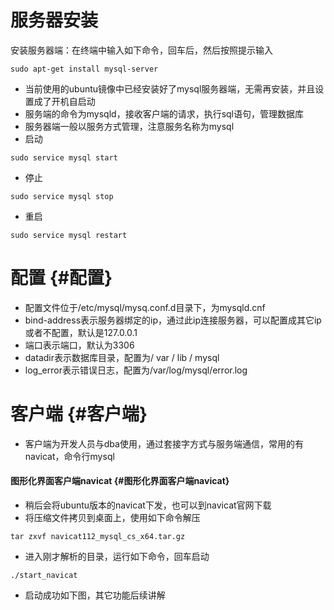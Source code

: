 # 服务器安装

安装服务器端：在终端中输入如下命令，回车后，然后按照提示输入

```
sudo apt-get install mysql-server
```

* 当前使用的ubuntu镜像中已经安装好了mysql服务器端，无需再安装，并且设置成了开机自启动
* 服务端的命令为mysqld，接收客户端的请求，执行sql语句，管理数据库
* 服务器端一般以服务方式管理，注意服务名称为mysql
* 启动

```
sudo service mysql start
```

* 停止

```
sudo service mysql stop
```

* 重启

```
sudo service mysql restart
```

# 配置 {#配置}

* 配置文件位于/etc/mysql/mysq.conf.d目录下，为mysqld.cnf
* bind-address表示服务器绑定的ip，通过此ip连接服务器，可以配置成其它ip或者不配置，默认是127.0.0.1
* 端口表示端口，默认为3306
* datadir表示数据库目录，配置为/ var / lib / mysql
* log\_error表示错误日志，配置为/var/log/mysql/error.log

# 客户端 {#客户端}

* 客户端为开发人员与dba使用，通过套接字方式与服务端通信，常用的有navicat，命令行mysql

#### 图形化界面客户端navicat {#图形化界面客户端navicat}

* 稍后会将ubuntu版本的navicat下发，也可以到navicat官网下载
* 将压缩文件拷贝到桌面上，使用如下命令解压

```
tar zxvf navicat112_mysql_cs_x64.tar.gz
```

* 进入刚才解析的目录，运行如下命令，回车启动

```
./start_navicat
```

* 启动成功如下图，其它功能后续讲解



